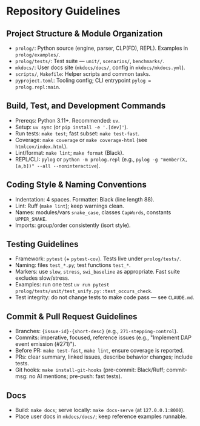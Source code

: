 # Repository Guidelines

## Project Structure & Module Organization
- `prolog/`: Python source (engine, parser, CLP(FD), REPL). Examples in `prolog/examples/`.
- `prolog/tests/`: Test suite — `unit/`, `scenarios/`, `benchmarks/`.
- `mkdocs/`: User docs site (`mkdocs/docs/`, config in `mkdocs/mkdocs.yml`).
- `scripts/`, `Makefile`: Helper scripts and common tasks.
- `pyproject.toml`: Tooling config; CLI entrypoint `pylog = prolog.repl:main`.

## Build, Test, and Development Commands
- Prereqs: Python 3.11+. Recommended: `uv`.
- Setup: `uv sync` (or `pip install -e '.[dev]'`).
- Run tests: `make test`; fast subset: `make test-fast`.
- Coverage: `make coverage` or `make coverage-html` (see `htmlcov/index.html`).
- Lint/format: `make lint`; `make format` (Black).
- REPL/CLI: `pylog` or `python -m prolog.repl` (e.g., `pylog -g "member(X,[a,b])" --all --noninteractive`).

## Coding Style & Naming Conventions
- Indentation: 4 spaces. Formatter: Black (line length 88).
- Lint: Ruff (`make lint`); keep warnings clean.
- Names: modules/vars `snake_case`, classes `CapWords`, constants `UPPER_SNAKE`.
- Imports: group/order consistently (isort style).

## Testing Guidelines
- Framework: `pytest` (+ `pytest-cov`). Tests live under `prolog/tests/`.
- Naming: files `test_*.py`; test functions `test_*`.
- Markers: use `slow`, `stress`, `swi_baseline` as appropriate. Fast suite excludes slow/stress.
- Examples: run one test `uv run pytest prolog/tests/unit/test_unify.py::test_occurs_check`.
- Test integrity: do not change tests to make code pass — see `CLAUDE.md`.

## Commit & Pull Request Guidelines
- Branches: `{issue-id}-{short-desc}` (e.g., `271-stepping-control`).
- Commits: imperative, focused, reference issues (e.g., "Implement DAP event emission (#271)").
- Before PR: `make test-fast`, `make lint`, ensure coverage is reported.
- PRs: clear summary, linked issues, describe behavior changes; include tests.
- Git hooks: `make install-git-hooks` (pre-commit: Black/Ruff; commit-msg: no AI mentions; pre-push: fast tests).

## Docs
- Build: `make docs`; serve locally: `make docs-serve` (at `127.0.0.1:8000`).
- Place user docs in `mkdocs/docs/`; keep reference examples runnable.

